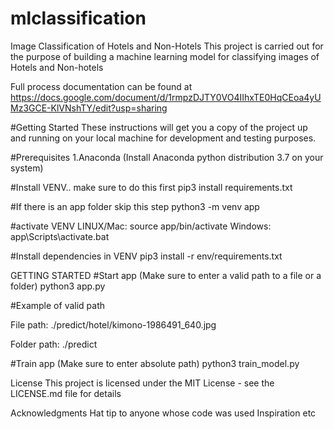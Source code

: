 # mlclassification

Image Classification of Hotels and Non-Hotels
This project is carried out for the purpose of building a machine learning model for classifying images of Hotels and Non-hotels

Full process documentation can be found at https://docs.google.com/document/d/1rmpzDJTY0VO4IIhxTE0HqCEoa4yUMz3GCE-KlVNshTY/edit?usp=sharing

#Getting Started
These instructions will get you a copy of the project up and running on your local machine for development and testing purposes.

#Prerequisites
1.Anaconda (Install Anaconda python distribution 3.7 on your system)

#Install VENV.. make sure to do this first
pip3 install requirements.txt

#If there is an app folder skip this step
 python3 -m venv app

#activate  VENV
LINUX/Mac: source app/bin/activate
Windows: app\Scripts\activate.bat

#Install dependencies in VENV
pip3 install -r  env/requirements.txt

GETTING STARTED
#Start app (Make sure to enter a valid path to a file or a folder)
python3 app.py

#Example of valid path

File path: ./predict/hotel/kimono-1986491_640.jpg

Folder path: ./predict

#Train app (Make sure to enter absolute path)
python3 train_model.py

License
This project is licensed under the MIT License - see the LICENSE.md file for details

Acknowledgments
Hat tip to anyone whose code was used
Inspiration
etc
